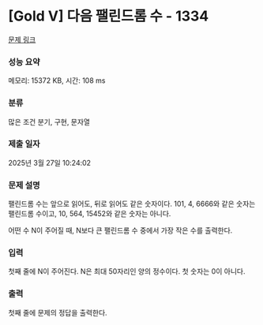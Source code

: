 # [Gold V] 다음 팰린드롬 수 - 1334 

[문제 링크](https://www.acmicpc.net/problem/1334) 

### 성능 요약

메모리: 15372 KB, 시간: 108 ms

### 분류

많은 조건 분기, 구현, 문자열

### 제출 일자

2025년 3월 27일 10:24:02

### 문제 설명

<p>팰린드롬 수는 앞으로 읽어도, 뒤로 읽어도 같은 숫자이다. 101, 4, 6666와 같은 숫자는 팰린드롬 수이고, 10, 564, 15452와 같은 숫자는 아니다.</p>

<p>어떤 수 N이 주어질 때, N보다 큰 팰린드롬 수 중에서 가장 작은 수를 출력한다.</p>

### 입력 

 <p>첫째 줄에 N이 주어진다. N은 최대 50자리인 양의 정수이다. 첫 숫자는 0이 아니다.</p>

### 출력 

 <p>첫째 줄에 문제의 정답을 출력한다.</p>

